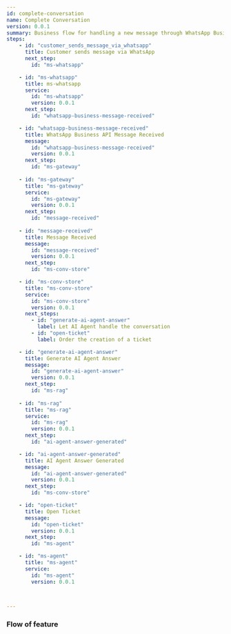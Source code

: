 ```yaml
---
id: complete-conversation
name: Complete Conversation
version: 0.0.1
summary: Business flow for handling a new message through WhatsApp Business API
steps:
    - id: "customer_sends_message_via_whatsapp"
      title: Customer sends message via WhatsApp
      next_step: 
        id: "ms-whatsapp"

    - id: "ms-whatsapp"
      title: ms-whatsapp
      service:
        id: "ms-whatsapp"
        version: 0.0.1
      next_step:
        id: "whatsapp-business-message-received"

    - id: "whatsapp-business-message-received"
      title: WhatsApp Business API Message Received
      message:
        id: "whatsapp-business-message-received"
        version: 0.0.1
      next_step:
        id: "ms-gateway"
        
    - id: "ms-gateway"
      title: "ms-gateway"
      service:
        id: "ms-gateway"
        version: 0.0.1
      next_step:
        id: "message-received"
      
    - id: "message-received"
      title: Message Received
      message:
        id: "message-received"
        version: 0.0.1
      next_step:
        id: "ms-conv-store"

    - id: "ms-conv-store"
      title: "ms-conv-store"
      service:
        id: "ms-conv-store"
        version: 0.0.1
      next_steps:
        - id: "generate-ai-agent-answer"
          label: Let AI Agent handle the conversation
        - id: "open-ticket"
          label: Order the creation of a ticket

    - id: "generate-ai-agent-answer"
      title: Generate AI Agent Answer
      message:
        id: "generate-ai-agent-answer"
        version: 0.0.1
      next_step:
        id: "ms-rag"
      
    - id: "ms-rag"
      title: "ms-rag"
      service:
        id: "ms-rag"
        version: 0.0.1
      next_step:
        id: "ai-agent-answer-generated"

    - id: "ai-agent-answer-generated"
      title: AI Agent Answer Generated
      message:
        id: "ai-agent-answer-generated"
        version: 0.0.1
      next_step:
        id: "ms-conv-store"

    - id: "open-ticket"
      title: Open Ticket
      message:
        id: "open-ticket"
        version: 0.0.1
      next_step:
        id: "ms-agent"

    - id: "ms-agent"
      title: "ms-agent"
      service:
        id: "ms-agent"
        version: 0.0.1
      


---
```


### Flow of feature

<NodeGraph/>
